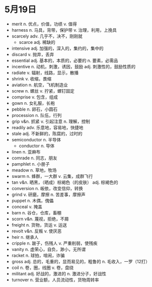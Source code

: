 # 5月19日

- merit n. 优点，价值，功绩 v. 值得
- harness n. 马具，背带，保护带 v. 治理，利用，上挽具
- scarcely adv. 几乎不，决不，刚刚就
  - scarce adj. 稀缺的
- intensive adj. 加强的，深入的，集约的，集中的
- discard v. 抛弃，丢弃
- essential adj. 基本的，本质的，必要的 n. 要素，必需品
- incentive n. 动机，刺激，诱因，鼓励 adj. 刺激性的，鼓励性质的
- radiate v. 辐射，线路，显示，散播
- shrink v. 收缩，畏缩
- aviation n. 航空，飞机制造业
- screw n. 螺丝 v. 拧紧，螺钉固定
- comprise v. 包含，组成
- gown n. 女礼服，长袍
- pebble n. 卵石，小圆石
- procession n. 队伍，行列
- grip v&n. 抓紧 v. 引起注意 n. 理解，控制
- readily adv. 乐意地，容易地，快捷地
- stale adj. 不新鲜的，陈腐的，过时的
- semiconductor n. 半导体
  - conductor n. 导体
- linen n. 亚麻布
- comrade n. 同志，朋友
- pamphlet n. 小册子
- meadow n. 草地，牧场
- swarm n. 蜂群，一大群 v. 云集，成群飞行
- tan v&n. 晒黑，（晒成）棕褐色（的皮肤） adj. 棕褐色的
- conversion n. 皈依，改变信仰，转换
- grind v. 研磨，摩擦 n. 苦差事，摩擦声
- puppet n. 木偶，傀儡
- conceal v. 掩盖
- barn n. 谷仓，仓库，畜棚
- scorn v&n. 蔑视，拒绝，不屑
- freight n. 货物，货运 v. 运送
- revolt v&n. 反叛 v. 使厌恶
- heir n. 继承人
- cripple n. 跛子，伤残人 v. 严重削弱，使残疾
- vanity n. 虚荣心，自负，渺小，无所谓
- racket n. 球拍，喧闹，诈骗
- gross adj. 总的，毛重的，显而易见的，粗鲁的 n. 毛收入，一罗（12打）
- coil n. 卷，圈，线圈 v. 卷，盘绕
- militant adj. 好战的，激进的 n. 激进分子，好战性
- turnover n. 营业额，人员流动性，货物周转率
